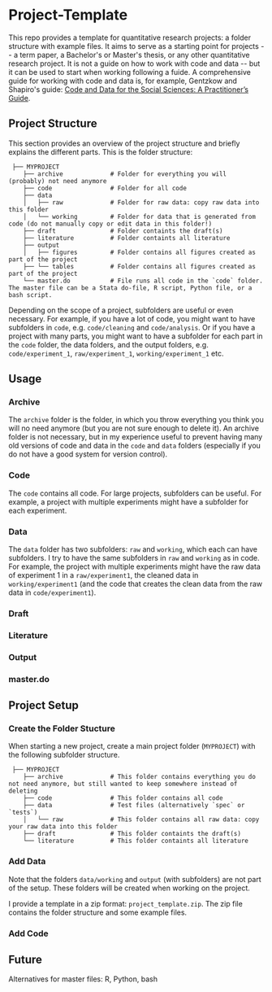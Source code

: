 # Project-Template
This repo provides a template for quantitative research projects: a folder structure with example files. It aims to serve as a starting point for projects -- a term paper, a Bachelor's or Master's thesis, or any other quantitative research project. It is not a guide on how to work with code and data -- but it can be used to start when working following a fuide. A comprehensive guide for working with code and data is, for example, Gentzkow and Shapiro's guide: [Code and Data for the Social Sciences: A Practitioner’s Guide](http://web.stanford.edu/~gentzkow/research/CodeAndData.pdf).

## Project Structure
This section provides an overview of the project structure and briefly explains the different parts. This is the folder structure:

```
 ├── MYPROJECT
    ├── archive             # Folder for everything you will (probably) not need anymore 
    ├── code                # Folder for all code    
    ├── data
    │   ├── raw             # Folder for raw data: copy raw data into this folder
    │   └── working         # Folder for data that is generated from code (do not manually copy or edit data in this folder!)
    ├── draft               # Folder containts the draft(s)
    ├── literature          # Folder containts all literature
    ├── output
    │   ├── figures         # Folder contains all figures created as part of the project
    ├── └── tables          # Folder contains all figures created as part of the project
    └── master.do           # File runs all code in the `code` folder. The master file can be a Stata do-file, R script, Python file, or a bash script.
```

Depending on the scope of a project, subfolders are useful or even necessary. For example, if you have a lot of code, you might want to have subfolders in `code`, e.g. `code/cleaning` and `code/analysis`. Or if you have a project with many parts, you might want to have a subfolder for each part in the `code` folder, the data folders, and the output folders, e.g. `code/experiment_1`, `raw/experiment_1`, `working/experiment_1` etc. 

## Usage


### Archive
The `archive` folder is the folder, in which you throw everything you think you will no need anymore (but you are not sure enough to delete it). An archive folder is not necessary, but in my experience useful to prevent having many old versions of code and data in the `code` and `data` folders (especially if you do not have a good system for version control).
### Code
The `code` contains all code. For large projects, subfolders can be useful. For example, a project with multiple experiments might have a subfolder for each experiment.
### Data
The `data` folder has two subfolders: `raw` and `working`, which each can have subfolders. I try to have the same subfolders in `raw` and `working` as in code. For example, the  project with multiple experiments might have the raw data of experiment 1 in a `raw/experiment1`, the cleaned data in `working/experiment1` (and the code that creates the clean data from the raw data in `code/experiment1`).
### Draft
### Literature
### Output
### master.do



## Project Setup
### Create the Folder Stucture
When starting a new project, create a main project folder (`MYPROJECT`) with the following subfolder structure.
```
 ├── MYPROJECT
    ├── archive             # This folder contains everything you do not need anymore, but still wanted to keep somewhere instead of deleting 
    ├── code                # This folder contains all code    
    ├── data                # Test files (alternatively `spec` or `tests`)
    │   └── raw             # This folder contains all raw data: copy your raw data into this folder
    ├── draft               # This folder containts the draft(s)
    └── literature          # This folder containts all literature
```
### Add Data
Note that the folders `data/working` and `output` (with subfolders)  are not part of the setup. These folders will be created when working on the project.  

I provide a template in a zip format: `project_template.zip`. The zip file contains the folder structure and some example files.

### Add Code



## Future
Alternatives for master files: R, Python, bash

